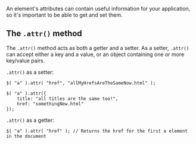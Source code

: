<script>{
	"title": "Attributes",
	"level": "beginner"
}</script>

An element's attributes can contain useful information for your application, so it's important to be able to get and set them.

## The `.attr()` method

The `.attr()` method acts as both a getter and a setter. As a setter, `.attr()` can accept either a key and a value, or an object containing one or more key/value pairs.

`.attr()` as a setter:

```
$( "a" ).attr( "href", "allMyHrefsAreTheSameNow.html" );

$( "a" ).attr({
	title: "all titles are the same too!",
	href: "somethingNew.html"
});
```

`.attr()` as a getter:

```
$( "a" ).attr( "href" ); // Returns the href for the first a element in the document
```
